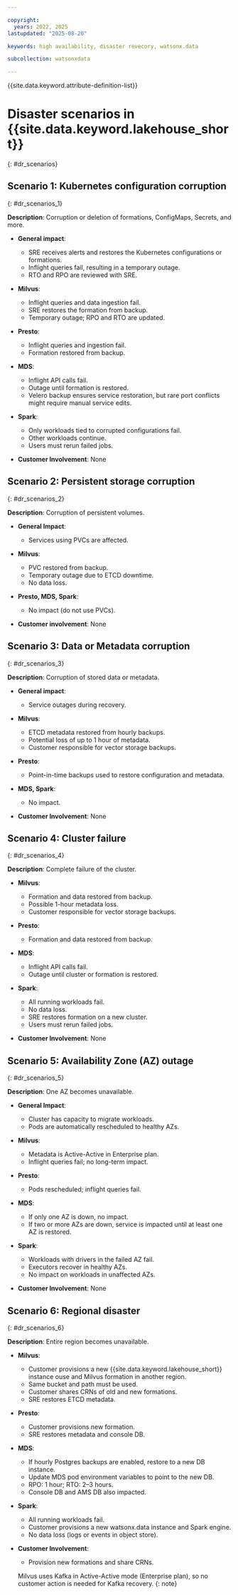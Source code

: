 ```yaml
---

copyright:
  years: 2022, 2025
lastupdated: "2025-08-20"

keywords: high availability, disaster revecory, watsonx.data

subcollection: watsonxdata

---
```




{{site.data.keyword.attribute-definition-list}}

# Disaster scenarios in {{site.data.keyword.lakehouse_short}}
{: #dr_scenarios}

## Scenario 1: Kubernetes configuration corruption
{: #dr_scenarios_1}

**Description**: Corruption or deletion of formations, ConfigMaps, Secrets, and more.

- **General impact**:
  - SRE receives alerts and restores the Kubernetes configurations or formations.
  - Inflight queries fail, resulting in a temporary outage.
  - RTO and RPO are reviewed with SRE.

- **Milvus**:
  - Inflight queries and data ingestion fail.
  - SRE restores the formation from backup.
  - Temporary outage; RPO and RTO are updated.

- **Presto**:
  - Inflight queries and ingestion fail.
  - Formation restored from backup.

- **MDS**:
  - Inflight API calls fail.
  - Outage until formation is restored.
  - Velero backup ensures service restoration, but rare port conflicts might require manual service edits.

- **Spark**:
  - Only workloads tied to corrupted configurations fail.
  - Other workloads continue.
  - Users must rerun failed jobs.

- **Customer Involvement**: None



## Scenario 2: Persistent storage corruption
{: #dr_scenarios_2}

**Description**: Corruption of persistent volumes.

- **General Impact**:
  - Services using PVCs are affected.

- **Milvus**:
  - PVC restored from backup.
  - Temporary outage due to ETCD downtime.
  - No data loss.

- **Presto, MDS, Spark**:
  - No impact (do not use PVCs).

- **Customer involvement**: None



## Scenario 3: Data or Metadata corruption
{: #dr_scenarios_3}

**Description**: Corruption of stored data or metadata.

- **General impact**:
  - Service outages during recovery.

- **Milvus**:
  - ETCD metadata restored from hourly backups.
  - Potential loss of up to 1 hour of metadata.
  - Customer responsible for vector storage backups.

- **Presto**:
  - Point-in-time backups used to restore configuration and metadata.

- **MDS, Spark**:
  - No impact.

- **Customer Involvement**: None



## Scenario 4: Cluster failure
{: #dr_scenarios_4}

**Description**: Complete failure of the cluster.

- **Milvus**:
  - Formation and data restored from backup.
  - Possible 1-hour metadata loss.
  - Customer responsible for vector storage backups.

- **Presto**:
  - Formation and data restored from backup.

- **MDS**:
  - Inflight API calls fail.
  - Outage until cluster or formation is restored.

- **Spark**:
  - All running workloads fail.
  - No data loss.
  - SRE restores formation on a new cluster.
  - Users must rerun failed jobs.

- **Customer Involvement**: None



## Scenario 5: Availability Zone (AZ) outage
{: #dr_scenarios_5}

**Description**: One AZ becomes unavailable.

- **General Impact**:
  - Cluster has capacity to migrate workloads.
  - Pods are automatically rescheduled to healthy AZs.

- **Milvus**:
  - Metadata is Active-Active in Enterprise plan.
  - Inflight queries fail; no long-term impact.

- **Presto**:
  - Pods rescheduled; inflight queries fail.

- **MDS**:
  - If only one AZ is down, no impact.
  - If two or more AZs are down, service is impacted until at least one AZ is restored.

- **Spark**:
  - Workloads with drivers in the failed AZ fail.
  - Executors recover in healthy AZs.
  - No impact on workloads in unaffected AZs.

- **Customer Involvement**: None



## Scenario 6: Regional disaster
{: #dr_scenarios_6}

**Description**: Entire region becomes unavailable.

- **Milvus**:
  - Customer provisions a new {{site.data.keyword.lakehouse_short}} instance ouse and Milvus formation in another region.
  - Same bucket and path must be used.
  - Customer shares CRNs of old and new formations.
  - SRE restores ETCD metadata.

- **Presto**:
  - Customer provisions new formation.
  - SRE restores metadata and console DB.

- **MDS**:
  - If hourly Postgres backups are enabled, restore to a new DB instance.
  - Update MDS pod environment variables to point to the new DB.
  - RPO: 1 hour; RTO: 2–3 hours.
  - Console DB and AMS DB also impacted.

- **Spark**:
  - All running workloads fail.
  - Customer provisions a new watsonx.data instance and Spark engine.
  - No data loss (logs or events in object store).

- **Customer Involvement**:
  - Provision new formations and share CRNs.

  Milvus uses Kafka in Active-Active mode (Enterprise plan), so no customer action is needed for Kafka recovery.
{: note}
